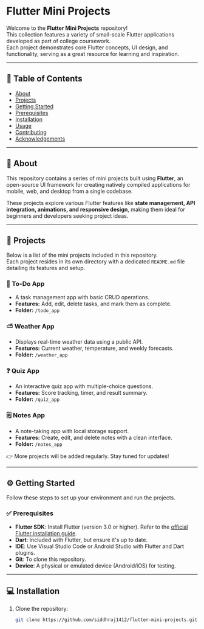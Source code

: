 # Flutter Mini Projects

Welcome to the **Flutter Mini Projects** repository!  
This collection features a variety of small-scale Flutter applications developed as part of college coursework.  
Each project demonstrates core Flutter concepts, UI design, and functionality, serving as a great resource for learning and inspiration.

---

## 📌 Table of Contents
- [About](#-about)  
- [Projects](#-projects)  
- [Getting Started](#-getting-started)  
- [Prerequisites](#prerequisites)  
- [Installation](#installation)  
- [Usage](#usage)  
- [Contributing](#contributing)  
- [Acknowledgements](#acknowledgements)  

---

## 📖 About
This repository contains a series of mini projects built using **Flutter**, an open-source UI framework for creating natively compiled applications for mobile, web, and desktop from a single codebase.  

These projects explore various Flutter features like **state management, API integration, animations, and responsive design**, making them ideal for beginners and developers seeking project ideas.

---

## 🚀 Projects
Below is a list of the mini projects included in this repository.  
Each project resides in its own directory with a dedicated `README.md` file detailing its features and setup.

### 📝 To-Do App
- A task management app with basic CRUD operations.  
- **Features:** Add, edit, delete tasks, and mark them as complete.  
- **Folder:** `/todo_app`

### ⛅ Weather App
- Displays real-time weather data using a public API.  
- **Features:** Current weather, temperature, and weekly forecasts.  
- **Folder:** `/weather_app`

### ❓ Quiz App
- An interactive quiz app with multiple-choice questions.  
- **Features:** Score tracking, timer, and result summary.  
- **Folder:** `/quiz_app`

### 🗒 Notes App
- A note-taking app with local storage support.  
- **Features:** Create, edit, and delete notes with a clean interface.  
- **Folder:** `/notes_app`

👉 More projects will be added regularly. Stay tuned for updates!

---

## ⚙️ Getting Started
Follow these steps to set up your environment and run the projects.

### ✅ Prerequisites
- **Flutter SDK**: Install Flutter (version 3.0 or higher). Refer to the [official Flutter installation guide](https://docs.flutter.dev/get-started/install).  
- **Dart**: Included with Flutter, but ensure it's up to date.  
- **IDE**: Use Visual Studio Code or Android Studio with Flutter and Dart plugins.  
- **Git**: To clone this repository.  
- **Device**: A physical or emulated device (Android/iOS) for testing.  

---

## 💻 Installation
1. Clone the repository:  
   ```bash
   git clone https://github.com/siddhraj1412/flutter-mini-projects.git
```
